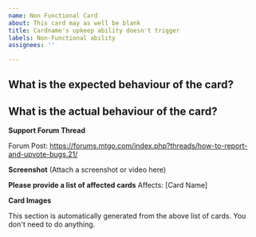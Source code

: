 ```yaml
---
name: Non Functional Card
about: This card may as well be blank
title: Cardname's upkeep ability doesn't trigger
labels: Non-Functional ability
assignees: ''

---
```


**What is the expected behaviour of the card?**
 -

**What is the actual behaviour of the card?**
 -

**Support Forum Thread**
<!-- If you can, please also report this to the official forums. -->
Forum Post: https://forums.mtgo.com/index.php?threads/how-to-report-and-upvote-bugs.21/

**Screenshot**
(Attach a screenshot or video here)

**Please provide a list of affected cards**
Affects: [Card Name]

**Card Images**
<!-- Images --> This section is automatically generated from the above list of cards.  You don't need to do anything.
